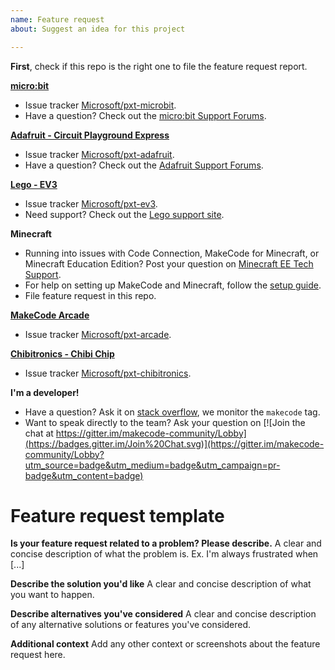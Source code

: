 ```yaml
---
name: Feature request
about: Suggest an idea for this project

---
```


**First**, check if this repo is the right one to file the feature request report.

**[micro:bit](https://makecode.microbit.org)**
- Issue tracker [Microsoft/pxt-microbit](https://github.com/microsoft/pxt-microbit/issues/new?labels=enhancement&template=feature_request.md).
- Have a question? Check out the [micro:bit Support Forums](https://support.microbit.org/).

**[Adafruit - Circuit Playground Express](https://makecode.adafruit.com)**
- Issue tracker [Microsoft/pxt-adafruit](https://github.com/microsoft/pxt-adafruit/issues/new?labels=enhancement&template=feature_request.md).
- Have a question? Check out the [Adafruit Support Forums](https://www.adafruit.com/support).

**[Lego - EV3](https://makecode.mindstorms.com)**
- Issue tracker [Microsoft/pxt-ev3](https://github.com/microsoft/pxt-ev3/issues/new?labels=enhancement&template=feature_request.md).
- Need support? Check out the [Lego support site](https://www.lego.com/en-us/service).

**Minecraft**
- Running into issues with Code Connection, MakeCode for Minecraft, or Minecraft Education Edition? Post your question on [Minecraft EE Tech Support](https://education.minecraft.net/technical-support).
- For help on setting up MakeCode and Minecraft, follow the [setup guide](https://minecraft.makecode.com/setup).
- File feature request in this repo.

**[MakeCode Arcade](https://arcade.makecode.com)**
- Issue tracker [Microsoft/pxt-arcade](https://github.com/microsoft/pxt-arcade/issues/new?labels=enhancement&template=feature_request.md).

**[Chibitronics - Chibi Chip](https://makecode.chibitronics.com)**
- Issue tracker [Microsoft/pxt-chibitronics](https://github.com/microsoft/pxt-chibitronics/issues/new?labels=enhancement&template=feature_request.md).

**I'm a developer!**
- Have a question? Ask it on [stack overflow](https://stackoverflow.com/), we monitor the ``makecode`` tag.
- Want to speak directly to the team? Ask your question on [![Join the chat at https://gitter.im/makecode-community/Lobby](https://badges.gitter.im/Join%20Chat.svg)](https://gitter.im/makecode-community/Lobby?utm_source=badge&utm_medium=badge&utm_campaign=pr-badge&utm_content=badge)

# Feature request template

**Is your feature request related to a problem? Please describe.**
A clear and concise description of what the problem is. Ex. I'm always frustrated when [...]

**Describe the solution you'd like**
A clear and concise description of what you want to happen.

**Describe alternatives you've considered**
A clear and concise description of any alternative solutions or features you've considered.

**Additional context**
Add any other context or screenshots about the feature request here.
